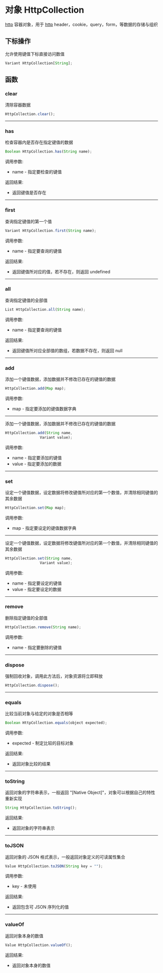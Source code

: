 # 对象 HttpCollection
[http](../../module/ifs/http.md) 容器对象，用于 [http](../../module/ifs/http.md) header，cookie，query，form，等数据的存储与组织

## 下标操作
        
允许使用键值下标直接访问数值
```JavaScript
Variant HttpCollection[String];
```

## 函数
        
### clear
清除容器数据
```JavaScript
HttpCollection.clear();
```

--------------------------
### has
检查容器内是否存在指定键值的数据
```JavaScript
Boolean HttpCollection.has(String name);
```

调用参数:
* name - 指定要检查的键值

返回结果:
* 返回键值是否存在

--------------------------
### first
查询指定键值的第一个值
```JavaScript
Variant HttpCollection.first(String name);
```

调用参数:
* name - 指定要查询的键值

返回结果:
* 返回键值所对应的值，若不存在，则返回 undefined

--------------------------
### all
查询指定键值的全部值
```JavaScript
List HttpCollection.all(String name);
```

调用参数:
* name - 指定要查询的键值

返回结果:
* 返回键值所对应全部值的数组，若数据不存在，则返回 null

--------------------------
### add
添加一个键值数据，添加数据并不修改已存在的键值的数据
```JavaScript
HttpCollection.add(Map map);
```

调用参数:
* map - 指定要添加的键值数据字典

--------------------------
添加一个键值数据，添加数据并不修改已存在的键值的数据
```JavaScript
HttpCollection.add(String name,
                Variant value);
```

调用参数:
* name - 指定要添加的键值
* value - 指定要添加的数据

--------------------------
### set
设定一个键值数据，设定数据将修改键值所对应的第一个数值，并清除相同键值的其余数据
```JavaScript
HttpCollection.set(Map map);
```

调用参数:
* map - 指定要设定的键值数据字典

--------------------------
设定一个键值数据，设定数据将修改键值所对应的第一个数值，并清除相同键值的其余数据
```JavaScript
HttpCollection.set(String name,
                Variant value);
```

调用参数:
* name - 指定要设定的键值
* value - 指定要设定的数据

--------------------------
### remove
删除指定键值的全部值
```JavaScript
HttpCollection.remove(String name);
```

调用参数:
* name - 指定要删除的键值

--------------------------
### dispose
强制回收对象，调用此方法后，对象资源将立即释放
```JavaScript
HttpCollection.dispose();
```

--------------------------
### equals
比较当前对象与给定的对象是否相等
```JavaScript
Boolean HttpCollection.equals(object expected);
```

调用参数:
* expected - 制定比较的目标对象

返回结果:
* 返回对象比较的结果

--------------------------
### toString
返回对象的字符串表示，一般返回 "[Native Object]"，对象可以根据自己的特性重新实现
```JavaScript
String HttpCollection.toString();
```

返回结果:
* 返回对象的字符串表示

--------------------------
### toJSON
返回对象的 JSON 格式表示，一般返回对象定义的可读属性集合
```JavaScript
Value HttpCollection.toJSON(String key = "");
```

调用参数:
* key - 未使用

返回结果:
* 返回包含可 JSON 序列化的值

--------------------------
### valueOf
返回对象本身的数值
```JavaScript
Value HttpCollection.valueOf();
```

返回结果:
* 返回对象本身的数值


